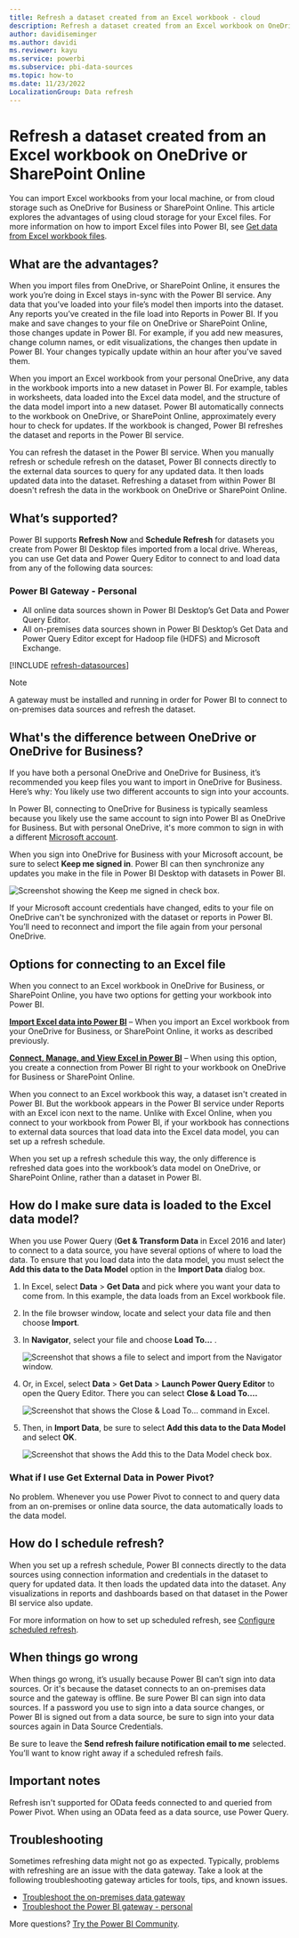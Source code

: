 ```yaml
---
title: Refresh a dataset created from an Excel workbook - cloud
description: Refresh a dataset created from an Excel workbook on OneDrive, or SharePoint Online
author: davidiseminger
ms.author: davidi
ms.reviewer: kayu
ms.service: powerbi
ms.subservice: pbi-data-sources
ms.topic: how-to
ms.date: 11/23/2022
LocalizationGroup: Data refresh
---
```


# Refresh a dataset created from an Excel workbook on OneDrive or SharePoint Online

You can import Excel workbooks from your local machine, or from cloud storage such as OneDrive for Business or SharePoint Online. This article explores the advantages of using cloud storage for your Excel files. For more information on how to import Excel files into Power BI, see [Get data from Excel workbook files](service-excel-workbook-files.md).

## What are the advantages?

When you import files from OneDrive, or SharePoint Online, it ensures the work you’re doing in Excel stays in-sync with the Power BI service. Any data that you’ve loaded into your file’s model then imports into the dataset. Any reports you’ve created in the file load into Reports in Power BI. If you make and save changes to your file on OneDrive or SharePoint Online, those changes update in Power BI. For example, if you add new measures, change column names, or edit visualizations, the changes then update in Power BI. Your changes typically update within an hour after you've saved them.

When you import an Excel workbook from your personal OneDrive, any data in the workbook imports into a new dataset in Power BI. For example, tables in worksheets, data loaded into the Excel data model, and the structure of the data model import into a new dataset. Power BI automatically connects to the workbook on OneDrive, or SharePoint Online, approximately every hour to check for updates. If the workbook is changed, Power BI refreshes the dataset and reports in the Power BI service.

You can refresh the dataset in the Power BI service. When you manually refresh or schedule refresh on the dataset, Power BI connects directly to the external data sources to query for any updated data. It then loads updated data into the dataset. Refreshing a dataset from within Power BI doesn't refresh the data in the workbook on OneDrive or SharePoint Online.

## What’s supported?

Power BI supports **Refresh Now** and **Schedule Refresh** for datasets you create from Power BI Desktop files imported from a local drive. Whereas, you can use Get data and Power Query Editor to connect to and load data from any of the following data sources:  

### Power BI Gateway - Personal

* All online data sources shown in Power BI Desktop’s Get Data and Power Query Editor.
* All on-premises data sources shown in Power BI Desktop’s Get Data and Power Query Editor except for Hadoop file (HDFS) and Microsoft Exchange.

<!-- Refresh Data sources-->
[!INCLUDE [refresh-datasources](../includes/refresh-datasources.md)]

> [!NOTE]
> A gateway must be installed and running in order for Power BI to connect to on-premises data sources and refresh the dataset.
>
>

## What's the difference between OneDrive or OneDrive for Business?

If you have both a personal OneDrive and OneDrive for Business, it’s recommended you keep files you want to import in OneDrive for Business. Here’s why: You likely use two different accounts to sign into your accounts.

In Power BI, connecting to OneDrive for Business is typically seamless because you likely use the same account to sign into Power BI as OneDrive for Business. But with personal OneDrive, it's more common to sign in with a different [Microsoft account](https://account.microsoft.com).

When you sign into OneDrive for Business with your Microsoft account, be sure to select **Keep me signed in**. Power BI can then synchronize any updates you make in the file in Power BI Desktop with datasets in Power BI.  

![Screenshot showing the Keep me signed in check box.](media/refresh-excel-file-onedrive/refresh_signin_keepmesignedin.png)

If your Microsoft account credentials have changed, edits to your file on OneDrive can't be synchronized with the dataset or reports in Power BI. You’ll need to reconnect and import the file again from your personal OneDrive.

## Options for connecting to an Excel file

When you connect to an Excel workbook in OneDrive for Business, or SharePoint Online, you have two options for getting your workbook into Power BI.

[**Import Excel data into Power BI**](service-excel-workbook-files.md#import-or-connect-to-an-excel-workbook-from-power-bi) – When you import an Excel workbook from your OneDrive for Business, or SharePoint Online, it works as described previously.

[**Connect, Manage, and View Excel in Power BI**](service-excel-workbook-files.md#one-excel-workbook--two-ways-to-use-it) – When using this option, you create a connection from Power BI right to your workbook on OneDrive for Business or SharePoint Online.

When you connect to an Excel workbook this way, a dataset isn't created in Power BI. But the workbook appears in the Power BI service under Reports with an Excel icon next to the name. Unlike with Excel Online, when you connect to your workbook from Power BI, if your workbook has connections to external data sources that load data into the Excel data model, you can set up a refresh schedule.

When you set up a refresh schedule this way, the only difference is refreshed data goes into the workbook’s data model on OneDrive, or SharePoint Online, rather than a dataset in Power BI.

## How do I make sure data is loaded to the Excel data model?

When you use Power Query (**Get & Transform Data** in Excel 2016 and later) to connect to a data source, you have several options of where to load the data. To ensure that you load data into the data model, you must select the **Add this data to the Data Model** option in the **Import Data** dialog box.

1. In Excel, select **Data** > **Get Data**  and pick where you want your data to come from. In this example, the data loads from an Excel workbook file.
1. In the file browser window, locate and select your data file and then choose **Import**.
1. In **Navigator**, select your file and choose **Load To…** .

      ![Screenshot that shows a file to select and import from the Navigator window.](media/refresh-excel-file-onedrive/select-and-import-data-file.png)

1. Or, in Excel, select **Data** > **Get Data** > **Launch Power Query Editor** to open the Query Editor. There you can select **Close & Load To….**  

   ![Screenshot that shows the Close & Load To... command in Excel.](media/refresh-excel-file-onedrive/refresh_loadtodm_2.png)

1. Then, in **Import Data**, be sure to select **Add this data to the Data Model** and select **OK**.  

   ![Screenshot that shows the Add this to the Data Model check box.](media/refresh-excel-file-onedrive/refresh_loadtodm_3.png)

### What if I use Get External Data in Power Pivot?

No problem. Whenever you use Power Pivot to connect to and query data from an on-premises or online data source, the data automatically loads to the data model.

## How do I schedule refresh?

When you set up a refresh schedule, Power BI connects directly to the data sources using connection information and credentials in the dataset to query for updated data. It then loads the updated data into the dataset. Any visualizations in reports and dashboards based on that dataset in the Power BI service also update.

For more information on how to set up scheduled refresh, see [Configure scheduled refresh](refresh-scheduled-refresh.md).

## When things go wrong

When things go wrong, it’s usually because Power BI can’t sign into data sources. Or it's because the dataset connects to an on-premises data source and the gateway is offline. Be sure Power BI can sign into data sources. If a password you use to sign into a data source changes, or Power BI is signed out from a data source, be sure to sign into your data sources again in Data Source Credentials.

Be sure to leave the **Send refresh failure notification email to me** selected. You’ll want to know right away if a scheduled refresh fails.

## Important notes

Refresh isn't supported for OData feeds connected to and queried from Power Pivot. When using an OData feed as a data source, use Power Query.

## Troubleshooting

Sometimes refreshing data might not go as expected. Typically, problems with refreshing are an issue with the data gateway. Take a look at the following troubleshooting gateway articles for tools, tips, and known issues.

* [Troubleshoot the on-premises data gateway](service-gateway-onprem-tshoot.md)
* [Troubleshoot the Power BI gateway - personal](service-admin-troubleshooting-power-bi-personal-gateway.md)

More questions? [Try the Power BI Community](https://community.powerbi.com/).